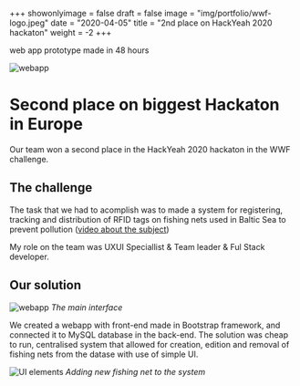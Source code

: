 +++
showonlyimage = false
draft = false
image = "img/portfolio/wwf-logo.jpeg"
date = "2020-04-05"
title = "2nd place on HackYeah 2020 hackaton"
weight = -2
+++

web app prototype made in 48 hours
<!--more-->

![webapp](/img/portfolio/connet.png)

# Second place on biggest Hackaton in Europe

Our team won a second place in the HackYeah 2020 hackaton in the WWF challenge.

## The challenge

The task that we had to acomplish was to made a system for registering, tracking and distribution of RFID tags on fishing nets used in Baltic Sea to prevent
pollution ([video about the subject](https://youtu.be/HBEg317ImHM))

My role on the team was UXUI Speciallist & Team leader & Ful Stack developer.

## Our solution

![webapp](/img/portfolio/connet.png)
*The main interface*

We created a webapp with front-end made in Bootstrap framework, and connected it to MySQL database in the back-end. The solution was cheap to run, centralised system that allowed for creation, edition and removal of fishing nets from the datase with use of simple UI.

![UI elements](/img/portfolio/connet-add.png)
*Adding new fishing net to the system*